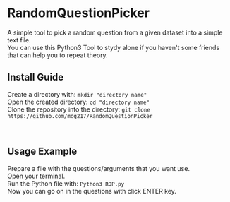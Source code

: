 # RandomQuestionPicker
A simple tool to pick a random question from a given dataset into a simple text file.<br>
You can use this Python3 Tool to stydy alone if you haven't some friends that can help you to repeat theory.


<h2>Install Guide</h2>
<p>
  Create a directory with: <code>mkdir "directory name"</code><br>
  Open the created directory: <code>cd "directory name"</code><br>
  Clone the repository into the directory: <code>git clone https://github.com/mdg217/RandomQuestionPicker</code><br>
</p>
<br>
<h2>Usage Example</h2>
<p>
  Prepare a file with the questions/arguments that you want use.<br>
  Open your terminal.<br>
  Run the Python file with: <code>Python3 RQP.py</code><br>
  Now you can go on in the questions with click ENTER key.
</p>  
